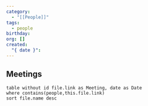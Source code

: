 ```yaml
---
category:
  - "[[People]]"
tags:
  - people
birthday: 
org: []
created:
  "{ date }":
---
```

## Meetings

```dataview
table without id file.link as Meeting, date as Date
where contains(people,this.file.link)
sort file.name desc
```